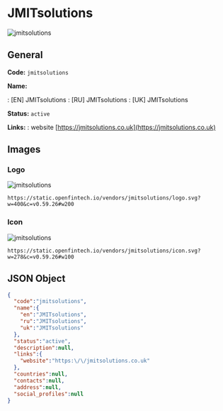 
# JMITsolutions 
![jmitsolutions](https://static.openfintech.io/vendors/jmitsolutions/logo.svg?w=400&c=v0.59.26#w200)  

## General 
 
**Code:** `jmitsolutions` 
 
**Name:** 
 
:	[EN] JMITsolutions 
:	[RU] JMITsolutions 
:	[UK] JMITsolutions 
 
**Status:** `active` 
 
**Links:** 
: website [https://jmitsolutions.co.uk](https://jmitsolutions.co.uk) 
 

## Images 

### Logo 
 
![jmitsolutions](https://static.openfintech.io/vendors/jmitsolutions/logo.svg?w=400&c=v0.59.26#w200)  

```
https://static.openfintech.io/vendors/jmitsolutions/logo.svg?w=400&c=v0.59.26#w200
```  

### Icon 
 
![jmitsolutions](https://static.openfintech.io/vendors/jmitsolutions/icon.svg?w=278&c=v0.59.26#w100)  

```
https://static.openfintech.io/vendors/jmitsolutions/icon.svg?w=278&c=v0.59.26#w100
```  

## JSON Object 

```json
{
  "code":"jmitsolutions",
  "name":{
    "en":"JMITsolutions",
    "ru":"JMITsolutions",
    "uk":"JMITsolutions"
  },
  "status":"active",
  "description":null,
  "links":{
    "website":"https:\/\/jmitsolutions.co.uk"
  },
  "countries":null,
  "contacts":null,
  "address":null,
  "social_profiles":null
}
```  
